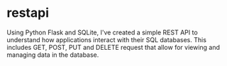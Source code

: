 # restapi
Using Python Flask and SQLite, I've created a simple REST API to understand how applications interact with their SQL databases. This includes GET, POST, PUT and DELETE request that allow for viewing and managing data in the database. 

